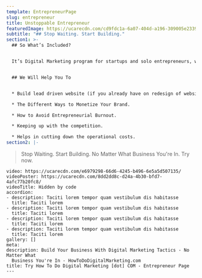 ```yaml
---
template: EntrepreneurPage
slug: entrepreneur
title: Unstoppable Entrepreneur
featuredImage: https://ucarecdn.com/cd9fdc1a-6a07-404d-a196-309005e23399/
subtitle: "## Stop Waiting. Start Building."
section1: >-
  ## So What’s Included?


  It’s Digital Marketing program for startups and solo entrepreneurs, who want to earn seven-figure income. When your business targets go off track, you ruined your peace of mind and end up with so much stress. Doing all the business task all alone is the most common mistake all entrepreneur do. Building business feels like trying to find a way to new destination without a map. There is so much to do that you barely have time to think as your mind is clouded by endless to-do list. We provide everything that you need to take your business idea live & turn it into a profitable and growing online business!


  ## We Will Help You To


  * Build lead driven website (if you already have on redesign of website).

  * The Different Ways to Monetize Your Brand.

  * How to Avoid Entrepreneurial Burnout.

  * Keeping up with the competition.

  * Helps in cutting down the operational costs.
section2: |-
  ```
  > Stop Waiting. Start Building. No Matter What Business You're In. Try now.
  ```
video: https://ucarecdn.com/e6979298-66d6-4245-b496-6e5a5d507135/
videoPoster: https://ucarecdn.com/8dd2dd8c-d24a-4b30-bfd7-4afc77b20fc8/
videoTitle: Hidden by code
accordion:
  - description: Taciti lorem tempor quam vestibulum dis habitasse
    title: Taciti lorem
  - description: Taciti lorem tempor quam vestibulum dis habitasse
    title: Taciti lorem
  - description: Taciti lorem tempor quam vestibulum dis habitasse
    title: Taciti lorem
  - description: Taciti lorem tempor quam vestibulum dis habitasse
    title: Taciti lorem
gallery: []
meta:
  description: Build Your Business With Digital Marketing Tactics - No Matter What
    Business You're In - HowToDoDigitalMarketing.com
  title: Try How To Do Digital Marketing [dot] COM - Entrepreneur Page
---
```

